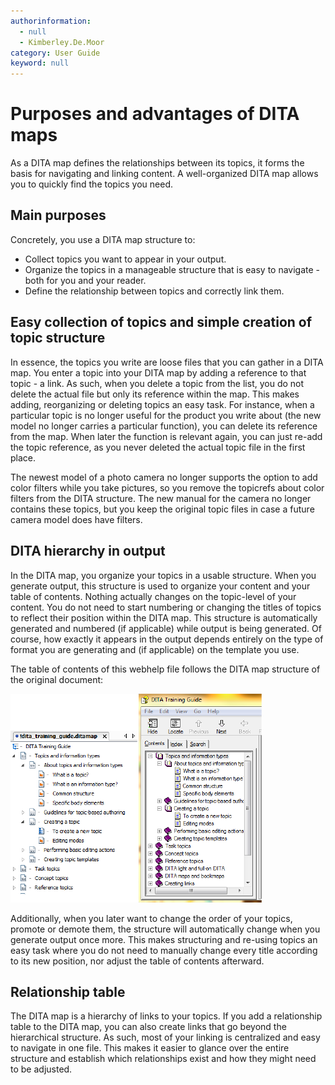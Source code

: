 ```yaml
---
authorinformation:
  - null
  - Kimberley.De.Moor
category: User Guide
keyword: null
---
```


# Purposes and advantages of DITA maps

As a DITA map defines the relationships between its topics, it forms the basis for navigating and linking content. A well-organized DITA map allows you to quickly find the topics you need.

## Main purposes

Concretely, you use a DITA map structure to:

* Collect topics you want to appear in your output.
* Organize the topics in a manageable structure that is easy to navigate - both for you and your reader.
* Define the relationship between topics and correctly link them.

## Easy collection of topics and simple creation of topic structure

In essence, the topics you write are loose files that you can gather in a DITA map. You enter a topic into your DITA map by adding a reference to that topic - a link. As such, when you delete a topic from the list, you do not delete the actual file but only its reference within the map. This makes adding, reorganizing or deleting topics an easy task. For instance, when a particular topic is no longer useful for the product you write about \(the new model no longer carries a particular function\), you can delete its reference from the map. When later the function is relevant again, you can just re-add the topic reference, as you never deleted the actual topic file in the first place.

The newest model of a photo camera no longer supports the option to add color filters while you take pictures, so you remove the topicrefs about color filters from the DITA structure. The new manual for the camera no longer contains these topics, but you keep the original topic files in case a future camera model does have filters.

## DITA hierarchy in output

In the DITA map, you organize your topics in a usable structure. When you generate output, this structure is used to organize your content and your table of contents. Nothing actually changes on the topic-level of your content. You do not need to start numbering or changing the titles of topics to reflect their position within the DITA map. This structure is automatically generated and numbered \(if applicable\) while output is being generated. Of course, how exactly it appears in the output depends entirely on the type of format you are generating and \(if applicable\) on the template you use.

The table of contents of this webhelp file follows the DITA map structure of the original document:

![](../../../.gitbook/assets/dita_web_help.png)

Additionally, when you later want to change the order of your topics, promote or demote them, the structure will automatically change when you generate output once more. This makes structuring and re-using topics an easy task where you do not need to manually change every title according to its new position, nor adjust the table of contents afterward.

## Relationship table

The DITA map is a hierarchy of links to your topics. If you add a relationship table to the DITA map, you can also create links that go beyond the hierarchical structure. As such, most of your linking is centralized and easy to navigate in one file. This makes it easier to glance over the entire structure and establish which relationships exist and how they might need to be adjusted.

